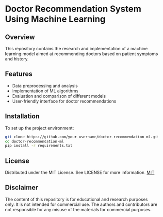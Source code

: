 # Doctor Recommendation System Using Machine Learning

## Overview
This repository contains the research and implementation of a machine learning model aimed at recommending doctors based on patient symptoms and history.

## Features
- Data preprocessing and analysis
- Implementation of ML algorithms
- Evaluation and comparison of different models
- User-friendly interface for doctor recommendations

## Installation
To set up the project environment:

```bash
git clone https://github.com/your-username/doctor-recommendation-ml.git
cd doctor-recommendation-ml
pip install -r requirements.txt
```

## License
Distributed under the MIT License. See LICENSE for more information.
<a href="https://choosealicense.com/licenses/mit/">MIT</a>

## Disclaimer
The content of this repository is for educational and research purposes only. It is not intended for commercial use. The authors and contributors are not responsible for any misuse of the materials for commercial purposes.



